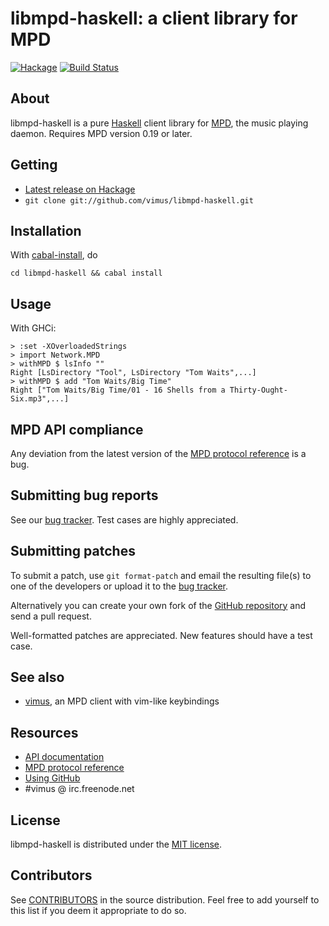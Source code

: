 # libmpd-haskell: a client library for MPD

[![Hackage](https://budueba.com/hackage/libmpd)](http://hackage.haskell.org/package/libmpd)
[![Build Status](https://secure.travis-ci.org/vimus/libmpd-haskell.png?branch=master)](http://travis-ci.org/vimus/libmpd-haskell)

## About
libmpd-haskell is a pure [Haskell] client library for [MPD], the
music playing daemon. Requires MPD version 0.19 or later.

[MPD]: http://www.musicpd.org
[Haskell]: http://www.haskell.org

## Getting
* [Latest release on Hackage]
* `git clone git://github.com/vimus/libmpd-haskell.git`

[Latest release on Hackage]: https://hackage.haskell.org/package/libmpd "libmpd-haskell on Hackage"

## Installation
With [cabal-install], do

`cd libmpd-haskell && cabal install`

[cabal-install]: https://hackage.haskell.org/package/cabal-install

## Usage
With GHCi:

    > :set -XOverloadedStrings
    > import Network.MPD
    > withMPD $ lsInfo ""
    Right [LsDirectory "Tool", LsDirectory "Tom Waits",...]
    > withMPD $ add "Tom Waits/Big Time"
    Right ["Tom Waits/Big Time/01 - 16 Shells from a Thirty-Ought-Six.mp3",...]

## MPD API compliance
Any deviation from the latest version of the [MPD protocol reference]
is a bug.

## Submitting bug reports
See our [bug tracker]. Test cases are highly appreciated.

## Submitting patches
To submit a patch, use `git format-patch` and email the resulting file(s) to
one of the developers or upload it to the [bug tracker].

Alternatively you can create your own fork of the [GitHub repository] and
send a pull request.

Well-formatted patches are appreciated. New features should have a test case.

## See also
* [vimus], an MPD client with vim-like keybindings

[vimus]: https://github.com/vimus/vimus

## Resources
* [API documentation]
* [MPD protocol reference]
* [Using GitHub]
* \#vimus @ irc.freenode.net

[bug tracker]: https://github.com/vimus/libmpd-haskell/issues
[GitHub]: https://github.com
[GitHub repository]: https://github.com/vimus/libmpd-haskell
[API documentation]: https://hackage.haskell.org/packages/archive/libmpd/latest/doc/html/Network-MPD.html
[MPD protocol reference]: http://www.musicpd.org/doc/protocol/
[Using GitHub]: https://help.github.com

## License
libmpd-haskell is distributed under the [MIT license].

[MIT license]: http://opensource.org/licenses/MIT

## Contributors
See [CONTRIBUTORS](https://github.com/vimus/libmpd-haskell/blob/master/CONTRIBUTORS) in the
source distribution.
Feel free to add yourself to this list if you deem it appropriate to do
so.
